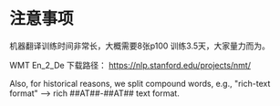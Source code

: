 # 注意事项

机器翻译训练时间非常长，大概需要8张p100 训练3.5天，大家量力而为。

WMT En_2_De 下载路径：
https://nlp.stanford.edu/projects/nmt/

Also, for historical reasons, we split compound words, e.g., "rich-text format" --> rich ##AT##-##AT## text format. 
